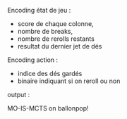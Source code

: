 Encoding état de jeu : 
- score de chaque colonne,
- nombre de breaks,
- nombre de rerolls restants
- resultat du dernier jet de dés

Encoding action :
- indice des dés gardés
- binaire indiquant si on reroll ou non

output :




MO-IS-MCTS on ballonpop!